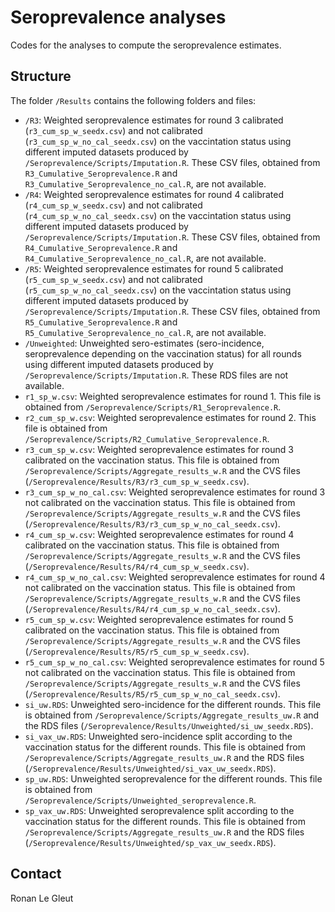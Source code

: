 # Seroprevalence analyses

Codes for the analyses to compute the seroprevalence estimates. 

## Structure

The folder `/Results` contains the following folders and files:

* `/R3`: Weighted seroprevalence estimates for round 3 calibrated (`r3_cum_sp_w_seedx.csv`) and not calibrated (`r3_cum_sp_w_no_cal_seedx.csv`) on the vaccintation status using different imputed datasets produced by `/Seroprevalence/Scripts/Imputation.R`. These CSV files, obtained from `R3_Cumulative_Seroprevalence.R` and `R3_Cumulative_Seroprevalence_no_cal.R`, are not available. 
* `/R4`: Weighted seroprevalence estimates for round 4 calibrated (`r4_cum_sp_w_seedx.csv`) and not calibrated (`r4_cum_sp_w_no_cal_seedx.csv`) on the vaccintation status using different imputed datasets produced by `/Seroprevalence/Scripts/Imputation.R`. These CSV files, obtained from `R4_Cumulative_Seroprevalence.R` and `R4_Cumulative_Seroprevalence_no_cal.R`, are not available. 
* `/R5`: Weighted seroprevalence estimates for round 5 calibrated (`r5_cum_sp_w_seedx.csv`) and not calibrated (`r5_cum_sp_w_no_cal_seedx.csv`) on the vaccintation status using different imputed datasets produced by `/Seroprevalence/Scripts/Imputation.R`. These CSV files, obtained from `R5_Cumulative_Seroprevalence.R` and `R5_Cumulative_Seroprevalence_no_cal.R`, are not available. 
* `/Unweighted`: Unweighted sero-estimates (sero-incidence, seroprevalence depending on the vaccination status) for all rounds using different imputed datasets produced by `/Seroprevalence/Scripts/Imputation.R`. These RDS files are not available. 
* `r1_sp_w.csv`: Weighted seroprevalence estimates for round 1. This file is obtained from `/Seroprevalence/Scripts/R1_Seroprevalence.R`. 
* `r2_cum_sp_w.csv`: Weighted seroprevalence estimates for round 2. This file is obtained from `/Seroprevalence/Scripts/R2_Cumulative_Seroprevalence.R`. 
* `r3_cum_sp_w.csv`: Weighted seroprevalence estimates for round 3 calibrated on the vaccination status. This file is obtained from `/Seroprevalence/Scripts/Aggregate_results_w.R` and the CVS files (`/Seroprevalence/Results/R3/r3_cum_sp_w_seedx.csv`). 
* `r3_cum_sp_w_no_cal.csv`: Weighted seroprevalence estimates for round 3 not calibrated on the vaccination status. This file is obtained from `/Seroprevalence/Scripts/Aggregate_results_w.R` and the CVS files (`/Seroprevalence/Results/R3/r3_cum_sp_w_no_cal_seedx.csv`). 
* `r4_cum_sp_w.csv`: Weighted seroprevalence estimates for round 4 calibrated on the vaccination status. This file is obtained from `/Seroprevalence/Scripts/Aggregate_results_w.R` and the CVS files (`/Seroprevalence/Results/R4/r4_cum_sp_w_seedx.csv`). 
* `r4_cum_sp_w_no_cal.csv`: Weighted seroprevalence estimates for round 4 not calibrated on the vaccination status. This file is obtained from `/Seroprevalence/Scripts/Aggregate_results_w.R` and the CVS files (`/Seroprevalence/Results/R4/r4_cum_sp_w_no_cal_seedx.csv`). 
* `r5_cum_sp_w.csv`: Weighted seroprevalence estimates for round 5 calibrated on the vaccination status. This file is obtained from `/Seroprevalence/Scripts/Aggregate_results_w.R` and the CVS files (`/Seroprevalence/Results/R5/r5_cum_sp_w_seedx.csv`). 
* `r5_cum_sp_w_no_cal.csv`: Weighted seroprevalence estimates for round 5 not calibrated on the vaccination status. This file is obtained from `/Seroprevalence/Scripts/Aggregate_results_w.R` and the CVS files (`/Seroprevalence/Results/R5/r5_cum_sp_w_no_cal_seedx.csv`). 
* `si_uw.RDS`: Unweighted sero-incidence for the different rounds. This file is obtained from `/Seroprevalence/Scripts/Aggregate_results_uw.R` and the RDS files (`/Seroprevalence/Results/Unweighted/si_uw_seedx.RDS`). 
* `si_vax_uw.RDS`: Unweighted sero-incidence split according to the vaccination status for the different rounds. This file is obtained from `/Seroprevalence/Scripts/Aggregate_results_uw.R` and the RDS files (`/Seroprevalence/Results/Unweighted/si_vax_uw_seedx.RDS`). 
* `sp_uw.RDS`: Unweighted seroprevalence for the different rounds. This file is obtained from `/Seroprevalence/Scripts/Unweighted_seroprevalence.R`. 
* `sp_vax_uw.RDS`: Unweighted seroprevalence split according to the vaccination status for the different rounds. This file is obtained from `/Seroprevalence/Scripts/Aggregate_results_uw.R` and the RDS files (`/Seroprevalence/Results/Unweighted/sp_vax_uw_seedx.RDS`). 


## Contact

Ronan Le Gleut
